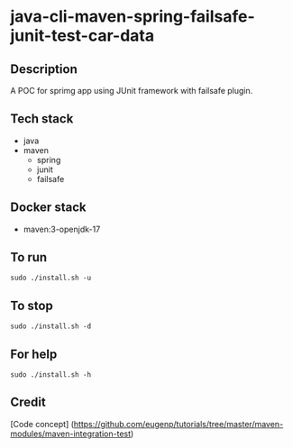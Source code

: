# java-cli-maven-spring-failsafe-junit-test-car-data

## Description
A POC for sprimg app using JUnit
framework with failsafe plugin.

## Tech stack
- java
- maven
  - spring
  - junit
  - failsafe

## Docker stack
- maven:3-openjdk-17

## To run
`sudo ./install.sh -u`

## To stop
`sudo ./install.sh -d`

## For help
`sudo ./install.sh -h`

## Credit
[Code concept] (https://github.com/eugenp/tutorials/tree/master/maven-modules/maven-integration-test)
